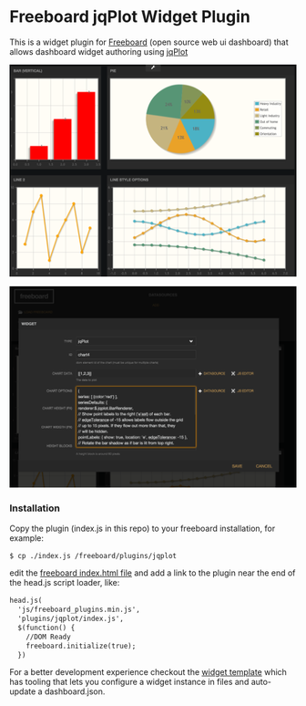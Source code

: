 Freeboard jqPlot Widget Plugin
===============================

This is a widget plugin for [Freeboard](http://freeboard.io) (open source web ui dashboard) that allows dashboard widget authoring using [jqPlot](http://www.jqplot.com)

![Screenshot](screenshot1.png)

![Screenshot](screenshot2.png)

### Installation

Copy the plugin (index.js in this repo) to your freeboard installation, for example:

```
$ cp ./index.js /freeboard/plugins/jqplot
```

edit the [freeboard index.html file](https://github.com/Freeboard/freeboard/blob/master/index.html#L14) and add a link to the plugin near the end of the head.js script loader, like:

```
head.js(
  'js/freeboard_plugins.min.js',
  'plugins/jqplot/index.js',
  $(function() {
    //DOM Ready
    freeboard.initialize(true);
  })
```

For a better development experience checkout the [widget template](https://github.com/jritsema/freeboard-jqplot-widget) which has tooling that lets you configure a widget instance in files and auto-update a dashboard.json.
